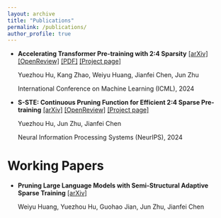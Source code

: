 ```yaml
---
layout: archive
title: "Publications"
permalink: /publications/
author_profile: true
---
```


- **Accelerating Transformer Pre-training with 2:4 Sparsity** [[arXiv]](https://arxiv.org/abs/2404.01847) [[OpenReview]](https://openreview.net/forum?id=kTaX87Zn6M) [[PDF]](https://proceedings.mlr.press/v235/hu24r.html) [[Project page]](https://github.com/huyz2023/2by4-pretrain)

  Yuezhou Hu, Kang Zhao, Weiyu Huang, Jianfei Chen, Jun Zhu

  International Conference on Machine Learning (ICML), 2024

- **S-STE: Continuous Pruning Function for Efficient 2:4 Sparse Pre-training** [[arXiv]](https://arxiv.org/abs/2409.09099) [[OpenReview]](https://arxiv.org/abs/2407.20584) [[Project page]](https://github.com/huyz2023/2by4-pretrain)

  Yuezhou Hu, Jun Zhu, Jianfei Chen

  Neural Information Processing Systems (NeurIPS), 2024

# Working Papers

- **Pruning Large Language Models with Semi-Structural Adaptive Sparse Training** [[arXiv]](https://arxiv.org/abs/2407.20584)

  Weiyu Huang, Yuezhou Hu, Guohao Jian, Jun Zhu, Jianfei Chen
